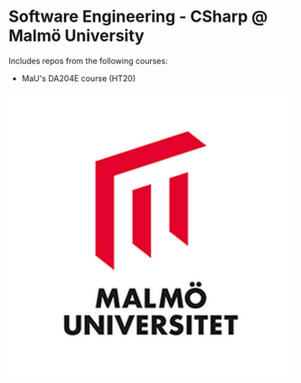 # Software Engineering - CSharp @ Malmö University
Includes repos from the following courses:  
* MaU's DA204E course (HT20) 

<p align="right">
  <img src="malmo-universitet.jpg" alt="Banner MAU"/>
</p>
